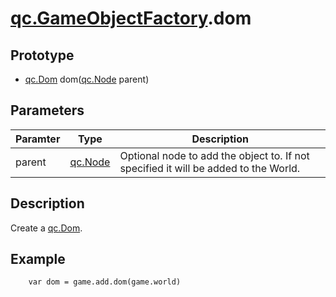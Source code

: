 # [qc.GameObjectFactory](GameObjectFactory.md).dom

## Prototype
* [qc.Dom](CDom.md) dom([qc.Node](CNode.md) parent)

## Parameters
| Paramter | Type | Description |
| ----------- | ----------- | ----------- |
| parent | [qc.Node](CNode.md) | Optional node to add the object to. If not specified it will be added to the World. |

## Description
Create a [qc.Dom](CDom.md).

## Example
````
    var dom = game.add.dom(game.world)
````
